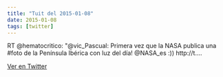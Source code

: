 ```yaml
---
title: "Tuit del 2015-01-08"
date: 2015-01-08
tags: [twitter]
---
```


RT @hematocritico: "@vic_Pascual: Primera vez que la NASA publica una #foto de la Península Ibérica con luz del día! @NASA_es :)) http://t.…



[Ver en Twitter](https://twitter.com/i/web/status/553293359524364288)
